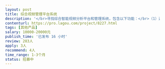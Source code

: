 ```yaml
---                
layout: post       
title: 综合视频管理平台系统           
description: '</br>寻找综合智能视频分析平台和管理系统，包含以下功能：</br>（1）通过人脸布控预警系统，实现重点人员布控预警，通过公安一体化平台自动推送到公安网络；</br>（2）视频智能报警（通过对街面监控视频进行智能行为分析，如危险人物人脸识别、人群聚集，快速移动、斗殴等，预警信息实时推送到附近便民警务站）；</br>（3）周界视频报警系统（搭建周界视频报警系统，划定攀爬跨越报警线或禁止活动区，检测到越界的人或物系统自动预警，并推送到公安警务站）；</br>（4）小区的大门和单元门的门禁机具备人脸识别功能，陌生人脸可与后台公安追逃库比较；</br>（5）车辆布控预警系统（通过街面实时分析过往车辆，对重点车辆进行布控预警）。</br>以上户内户外智能视频监控要求需融合到一个产品和系统中去，即可以在一个平台体现并管理和操作。</br>'     
contenturl: https://pro.lagou.com/project/8227.html      
tags: [其他产品]            
salary: 10000-20000元          
publish_time: '已发布 16 小时'         
review: 283人                   
apply: 3人                   
recommend: 4人                   
time_range: 1-3个月              
status: 招募中                  
---                 
```

